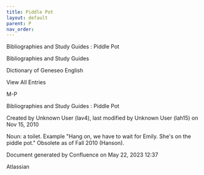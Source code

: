```yaml
---
title: Piddle Pot
layout: default
parent: P
nav_order:
---
```


Bibliographies and Study Guides : Piddle Pot

Bibliographies and Study Guides

Dictionary of Geneseo English

View All Entries

M-P

Bibliographies and Study Guides : Piddle Pot

Created by  Unknown User (lav4), last modified by  Unknown User (lah15) on Nov 15, 2010

Noun: a toilet. Example &quot;Hang on, we have to wait for Emily. She's on the piddle pot.&quot; Obsolete as of Fall 2010 (Hanson).

Document generated by Confluence on May 22, 2023 12:37

Atlassian
